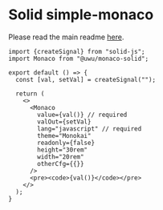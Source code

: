 # Solid simple-monaco

Please read the main readme [here](https://github.com/uwu/simple-monaco).

```tsx
import {createSignal} from "solid-js";
import Monaco from "@uwu/monaco-solid";

export default () => {
  const [val, setVal] = createSignal("");

  return (
    <>
      <Monaco
        value={val()} // required
        valOut={setVal}
        lang="javascript" // required
        theme="Monokai"
        readonly={false}
        height="30rem"
        width="20rem"
        otherCfg={{}}
      />
      <pre><code>{val()}</code></pre>
    </>
  );
}
```